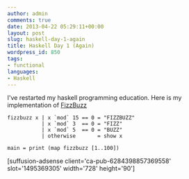 ```yaml
---
author: admin
comments: true
date: 2013-04-22 05:29:11+00:00
layout: post
slug: haskell-day-1-again
title: Haskell Day 1 (Again)
wordpress_id: 850
tags:
- functional
languages:
- Haskell
---
```


I've restarted my haskell programming education. Here is my implementation of [FizzBuzz](http://imranontech.com/2007/01/24/using-fizzbuzz-to-find-developers-who-grok-coding/)
<!--more-->

    
    
    fizzbuzz x | x `mod` 15 == 0 = "FIZZBUZZ"
               | x `mod` 3  == 0 = "FIZZ"
               | x `mod` 5  == 0 = "BUZZ"
               | otherwise       = show x
    
    main = print (map fizzbuzz [1..100])
    


[suffusion-adsense client='ca-pub-6284398857369558' slot='1495369305' width='728' height='90']
